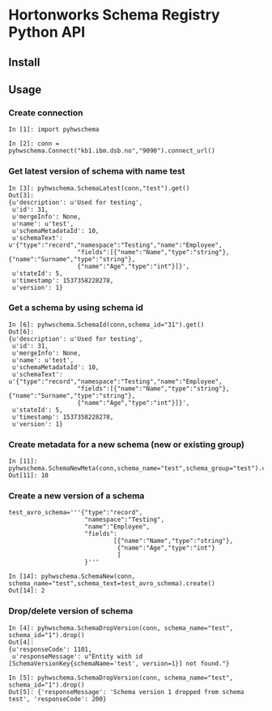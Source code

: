 # Hortonworks Schema Registry Python API

## Install

## Usage

### Create connection
```
In [1]: import pyhwschema

In [2]: conn = pyhwschema.Connect("kb1.ibm.dsb.no","9090").connect_url()
```

### Get latest version of schema with name test
```
In [3]: pyhwschema.SchemaLatest(conn,"test").get()
Out[3]: 
{u'description': u'Used for testing',
 u'id': 31,
 u'mergeInfo': None,
 u'name': u'test',
 u'schemaMetadataId': 10,
 u'schemaText': u'{"type":"record","namespace":"Testing","name":"Employee",
                   "fields":[{"name":"Name","type":"string"},{"name":"Surname","type":"string"},
                   {"name":"Age","type":"int"}]}',
 u'stateId': 5,
 u'timestamp': 1537358228278,
 u'version': 1}
```

### Get a schema by using schema id
```
In [6]: pyhwschema.SchemaId(conn,schema_id="31").get()
Out[6]: 
{u'description': u'Used for testing',
 u'id': 31,
 u'mergeInfo': None,
 u'name': u'test',
 u'schemaMetadataId': 10,
 u'schemaText': u'{"type":"record","namespace":"Testing","name":"Employee",
                   "fields":[{"name":"Name","type":"string"},{"name":"Surname","type":"string"},
                   {"name":"Age","type":"int"}]}',
 u'stateId': 5,
 u'timestamp': 1537358228278,
 u'version': 1}
```

### Create metadata for a new schema (new or existing group)
```
In [11]: pyhwschema.SchemaNewMeta(conn,schema_name="test",schema_group="test").create()
Out[11]: 10
```

### Create a new version of a schema
```
test_avro_schema='''{"type":"record",
                     "namespace":"Testing",
                     "name":"Employee",
                     "fields":
                             [{"name":"Name","type":"string"},
                              {"name":"Age","type":"int"}
                              ]
                     }'''
 
In [14]: pyhwschema.SchemaNew(conn, schema_name="test",schema_text=test_avro_schema).create()
Out[14]: 2
```

### Drop/delete version of schema
```
In [4]: pyhwschema.SchemaDropVersion(conn, schema_name="test", schema_id="1").drop()
Out[4]: 
{u'responseCode': 1101,
 u'responseMessage': u"Entity with id [SchemaVersionKey{schemaName='test', version=1}] not found."}

In [5]: pyhwschema.SchemaDropVersion(conn, schema_name="test", schema_id="1").drop()
Out[5]: {'responseMessage': 'Schema version 1 dropped from schema test', 'responseCode': 200}
```